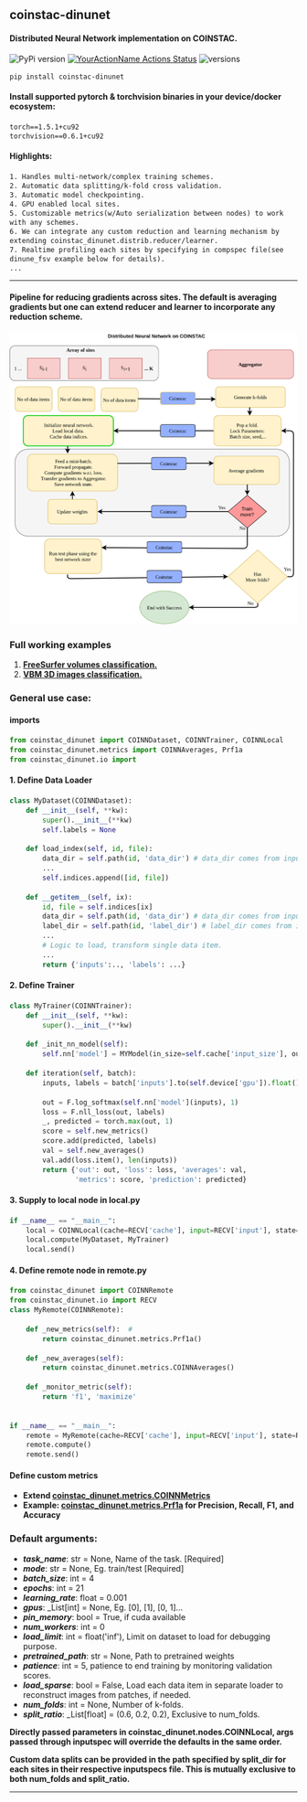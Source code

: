 ## coinstac-dinunet
#### Distributed Neural Network implementation  on COINSTAC.

![PyPi version](https://img.shields.io/pypi/v/coinstac-dinunet)
[![YourActionName Actions Status](https://github.com/trendscenter/coinstac-dinunet/workflows/build/badge.svg)](https://github.com/trendscenter/coinstac-dinunet/actions)
![versions](https://img.shields.io/pypi/pyversions/pybadges.svg)

```
pip install coinstac-dinunet
```
#### Install supported pytorch & torchvision binaries in your device/docker ecosystem:
```
torch==1.5.1+cu92
torchvision==0.6.1+cu92
```

#### Highlights:
```
1. Handles multi-network/complex training schemes.
2. Automatic data splitting/k-fold cross validation.
3. Automatic model checkpointing.
4. GPU enabled local sites.
5. Customizable metrics(w/Auto serialization between nodes) to work with any schemes.
6. We can integrate any custom reduction and learning mechanism by extending coinstac_dinunet.distrib.reducer/learner.
7. Realtime profiling each sites by specifying in compspec file(see dinune_fsv example below for details). 
...
```


<hr />

#### Pipeline for reducing gradients across sites. The default is averaging gradients but one can extend reducer and learner to incorporate any reduction scheme.

![DINUNET](assets/dinunet.png)


### Full working examples
1. **[FreeSurfer volumes classification.](https://github.com/trendscenter/dinunet_fsv/)**
2. **[VBM 3D images classification.](https://github.com/trendscenter/dinunet_vbm)**
### General use case:
#### imports
```python
from coinstac_dinunet import COINNDataset, COINNTrainer, COINNLocal
from coinstac_dinunet.metrics import COINNAverages, Prf1a
from coinstac_dinunet.io import 
```

#### 1. Define Data Loader
```python
class MyDataset(COINNDataset):
    def __init__(self, **kw):
        super().__init__(**kw)
        self.labels = None

    def load_index(self, id, file):
        data_dir = self.path(id, 'data_dir') # data_dir comes from inputspecs.json
        ...
        self.indices.append([id, file])

    def __getitem__(self, ix):
        id, file = self.indices[ix]
        data_dir = self.path(id, 'data_dir') # data_dir comes from inputspecs.json
        label_dir = self.path(id, 'label_dir') # label_dir comes from inputspecs.json
        ...
        # Logic to load, transform single data item.
        ...
        return {'inputs':.., 'labels': ...}
```

#### 2. Define Trainer
```python
class MyTrainer(COINNTrainer):
    def __init__(self, **kw):
        super().__init__(**kw)

    def _init_nn_model(self):
        self.nn['model'] = MYModel(in_size=self.cache['input_size'], out_size=self.cache['num_class'])

    def iteration(self, batch):
        inputs, labels = batch['inputs'].to(self.device['gpu']).float(), batch['labels'].to(self.device['gpu']).long()

        out = F.log_softmax(self.nn['model'](inputs), 1)
        loss = F.nll_loss(out, labels)
        _, predicted = torch.max(out, 1)
        score = self.new_metrics()
        score.add(predicted, labels)
        val = self.new_averages()
        val.add(loss.item(), len(inputs))
        return {'out': out, 'loss': loss, 'averages': val,
                'metrics': score, 'prediction': predicted}
```
#### 3. Supply to local node in local.py
```python
if __name__ == "__main__":
    local = COINNLocal(cache=RECV['cache'], input=RECV['input'], state=RECV['state'])
    local.compute(MyDataset, MyTrainer)
    local.send()
```
#### 4. Define remote node in remote.py

```python
from coinstac_dinunet import COINNRemote
from coinstac_dinunet.io import RECV
class MyRemote(COINNRemote):

    def _new_metrics(self):  #
        return coinstac_dinunet.metrics.Prf1a()

    def _new_averages(self):
        return coinstac_dinunet.metrics.COINNAverages()

    def _monitor_metric(self):
        return 'f1', 'maximize'


if __name__ == "__main__":
    remote = MyRemote(cache=RECV['cache'], input=RECV['input'], state=RECV['state'])
    remote.compute()
    remote.send()
```

#### Define custom metrics

- **Extend [coinstac_dinunet.metrics.COINNMetrics](https://github.com/trendscenter/coinstac-dinunet/blob/main/coinstac_dinunet/metrics/metrics.py)**
- **Example: [coinstac_dinunet.metrics.Prf1a](https://github.com/trendscenter/coinstac-dinunet/blob/main/coinstac_dinunet/metrics/metrics.py) for Precision, Recall, F1, and Accuracy**


### Default arguments:
* ***task_name***: str = None, Name of the task. [Required]
* ***mode***: str = None, Eg. train/test [Required]
* ***batch_size***: int = 4 
* ***epochs***: int = 21
* ***learning_rate***: float = 0.001
* ***gpus***: _List[int] = None, Eg. [0], [1], [0, 1]...
* ***pin_memory***: bool = True, if cuda available
* ***num_workers***: int = 0
* ***load_limit***: int = float('inf'), Limit on dataset to load for debugging purpose.
* ***pretrained_path***: str = None, Path to pretrained weights
* ***patience***: int = 5, patience to end training by monitoring validation scores.
* ***load_sparse***: bool = False, Load each data item in separate loader to reconstruct images from patches, if needed.
* ***num_folds***: int = None, Number of k-folds. 
* ***split_ratio***: _List[float] = (0.6, 0.2, 0.2), Exclusive to num_folds. 
  
**Directly passed parameters in coinstac_dinunet.nodes.COINNLocal, args passed through inputspec will override the defaults in the same order.**

**Custom data splits can be provided in the path specified by split_dir for each sites in their respective inputspecs file. This is mutually exclusive to both num_folds and split_ratio.**

<hr >


